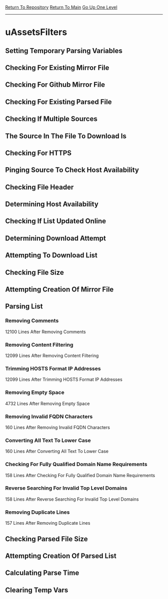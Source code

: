 [Return To Repository](https://github.com/deathbybandaid/piholeparser/)
[Return To Main](https://github.com/deathbybandaid/piholeparser/blob/master/RecentRunLogs/Mainlog.md)
[Go Up One Level](https://github.com/deathbybandaid/piholeparser/blob/master/RecentRunLogs/TopLevelScripts/30-Processing-External-Blacklists.md)
____________________________________
# uAssetsFilters
## Setting Temporary Parsing Variables
## Checking For Existing Mirror File
## Checking For Github Mirror File
## Checking For Existing Parsed File
## Checking If Multiple Sources
## The Source In The File To Download Is
## Checking For HTTPS
## Pinging Source To Check Host Availability
## Checking File Header
## Determining Host Availability
## Checking If List Updated Online
## Determining Download Attempt
## Attempting To Download List
## Checking File Size
## Attempting Creation Of Mirror File
## Parsing List
### Removing Comments
12100 Lines After Removing Comments
### Removing Content Filtering
12099 Lines After Removing Content Filtering
### Trimming HOSTS Format IP Addresses
12099 Lines After Trimming HOSTS Format IP Addresses
### Removing Empty Space
4732 Lines After Removing Empty Space
### Removing Invalid FQDN Characters
160 Lines After Removing Invalid FQDN Characters
### Converting All Text To Lower Case
160 Lines After Converting All Text To Lower Case
### Checking For Fully Qualified Domain Name Requirements
158 Lines After Checking For Fully Qualified Domain Name Requirements
### Reverse Searching For Invalid Top Level Domains
158 Lines After Reverse Searching For Invalid Top Level Domains
### Removing Duplicate Lines
157 Lines After Removing Duplicate Lines
## Checking Parsed File Size
## Attempting Creation Of Parsed List
## Calculating Parse Time
## Clearing Temp Vars
